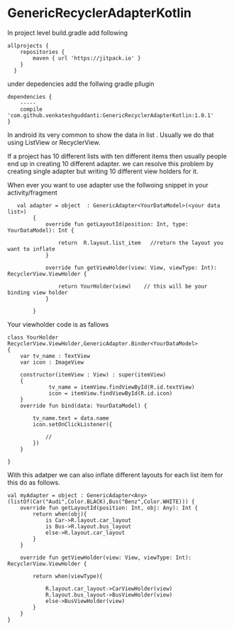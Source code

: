 # GenericRecyclerAdapterKotlin

In project level build.gradle add following
```
allprojects {
    repositories {
        maven { url 'https://jitpack.io' } 
    }
  }
```
under depedencies add the follwing gradle pllugin

```
dependencies {
    -----
    compile 'com.github.venkateshguddanti:GenericRecyclerAdapterKotlin:1.0.1'
}
```
In android its very common to show the data in list . Usually we do that using ListView or RecyclerView.

If a project has 10 different lists with ten different items then usually people end up in creating 10 different adapter.
we can resolve this problem by creating single adapter but writing 10 different view holders for it.

When ever you want to use adapter use the follwoing snippet in your activity/fragment

```
   val adapter = object  : GenericAdapter<YourDataModel>(<your data list>)
        {
            override fun getLayoutId(position: Int, type: YourDataModel): Int {
            
                return  R.layout.list_item   //return the layout you want to inflate
            }

            override fun getViewHolder(view: View, viewType: Int): RecyclerView.ViewHolder {
            
                return YourHolder(view)    // this will be your binding view holder
            }

        }

```

Your viewholder code is as fallows

```
class YourHolder RecyclerView.ViewHolder,GenericAdapter.Binder<YourDataModel>
{
    var tv_name : TextView
    var icon : ImageView

    constructor(itemView : View) : super(itemView)
    {
             tv_name = itemView.findViewById(R.id.textView)
             icon = itemView.findViewById(R.id.icon)
    }
    override fun bind(data: YourDataModel) {

        tv_name.text = data.name
        icon.setOnClickListener({
            
            //
        })
    }

}

```
With this adatper we can also inflate different layouts for each list item for this do as follows.

```
val myAdapter = object : GenericAdapter<Any>(listOf(Car("Audi",Color.BLACK),Bus("Benz",Color.WHITE))) {
    override fun getLayoutId(position: Int, obj: Any): Int {
        return when(obj){
            is Car->R.layout.car_layout
            is Bus->R.layout.bus_layout
            else->R.layout.car_layout
        }
    }

    override fun getViewHolder(view: View, viewType: Int): RecyclerView.ViewHolder {
        
        return when(viewType){
            
            R.layout.car_layout->CarViewHolder(view)
            R.layout.bus_layout->BusViewHolder(view)
            else->BusViewHolder(view)
        }
    }
}
```
